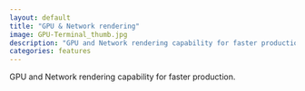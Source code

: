 ```yaml
---
layout: default
title: "GPU & Network rendering"
image: GPU-Terminal_thumb.jpg
description: "GPU and Network rendering capability for faster production."
categories: features
---
```


GPU and Network rendering capability for faster production.
